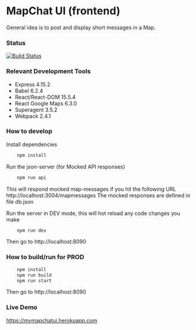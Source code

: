 MapChat UI (frontend)
=====================

General idea is to post and display short messages in a Map.

### Status
[![Build Status](https://travis-ci.org/hoofmen/mapchat_ui.svg?branch=master)](https://github.com/hoofmen/mapchat_ui)

### Relevant Development Tools
* Express 4.15.2
* Babel 6.2.4
* React/React-DOM 15.5.4
* React Google Maps 6.3.0
* Superagent 3.5.2
* Webpack 2.4.1

### How to develop

Install dependencies
```sh
	npm install
```

Run the json-server (for Mocked API responses)
```sh
	npm run api
```

This will respond mocked map-messages if you hit the following URL http://localhost:3004/mapmessages
The mocked responses are defined in file db.json


Run the server in DEV mode, this will hot reload any code changes you make
```sh
	npm run dev
```

Then go to http://localhost:8090


### How to build/run for PROD
```sh 
	npm install
	npm run build
	npm run start
```

Then go to http://localhost:8090

### Live Demo
https://mymapchatui.herokuapp.com
